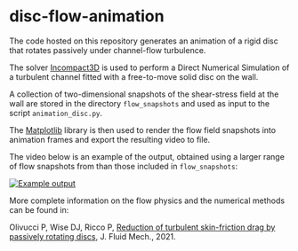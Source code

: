 # disc-flow-animation

The code hosted on this repository generates an animation of a rigid disc that rotates passively under channel-flow turbulence.

The solver [Incompact3D](https://github.com/xcompact3d) is used to perform a Direct Numerical Simulation of a turbulent channel fitted with a free-to-move solid disc on the wall.

A collection of two-dimensional snapshots of the shear-stress field at the wall are stored in the directory `flow_snapshots` and used as input to the script `animation_disc.py`.

The [Matplotlib](https://www.matplotlib.org) library is then used to render the flow field snapshots into animation frames and export the resulting video to file.

The video below is an example of the output, obtained using a larger range of flow snapshots from than those included in `flow_snapshots`:

[![Example output](https://img.youtube.com/vi/B1s0IZxBQSo/0.jpg)](https://www.youtube.com/watch?v=B1s0IZxBQSo)

More complete information on the flow physics and the numerical methods can be found in:

Olivucci P, Wise DJ, Ricco P, 
[Reduction of turbulent skin-friction drag by passively rotating discs](https://doi.org/10.1017/jfm.2021.533), 
J. Fluid Mech., 2021.
